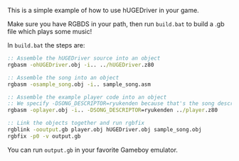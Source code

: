 This is a simple example of how to use hUGEDriver in your game.

Make sure you have RGBDS in your path, then run `build.bat` to build a .gb file which plays some music!

In `build.bat` the steps are:

```bat
:: Assemble the hUGEDriver source into an object
rgbasm -ohUGEDriver.obj -i.. ../hUGEDriver.z80

:: Assemble the song into an object
rgbasm -osample_song.obj -i.. sample_song.asm

:: Assemble the example player code into an object
:: We specify -DSONG_DESCRIPTOR=ryukenden because that's the song descriptor I chose when exporting the song in hUGETracker.
rgbasm -oplayer.obj -i.. -DSONG_DESCRIPTOR=ryukenden ../player.z80

:: Link the objects together and run rgbfix
rgblink -ooutput.gb player.obj hUGEDriver.obj sample_song.obj
rgbfix -p0 -v output.gb
```

You can run `output.gb` in your favorite Gameboy emulator.

